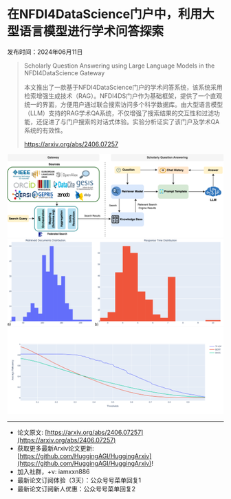 # 在NFDI4DataScience门户中，利用大型语言模型进行学术问答探索
发布时间：2024年06月11日


> Scholarly Question Answering using Large Language Models in the NFDI4DataScience Gateway
>
> 本文推出了一款基于NFDI4DataScience门户的学术问答系统，该系统采用检索增强生成技术（RAG）。NFDI4DS门户作为基础框架，提供了一个直观统一的界面，方便用户通过联合搜索访问多个科学数据库。由大型语言模型（LLM）支持的RAG学术QA系统，不仅增强了搜索结果的交互性和过滤功能，还促进了与门户搜索的对话式体验。实验分析证实了该门户及学术QA系统的有效性。
>
> https://arxiv.org/abs/2406.07257

![](https://raw.githubusercontent.com/HuggingAGI/HuggingArxiv/main/paper_images/2406.07257/diagram_3.png)
![](https://raw.githubusercontent.com/HuggingAGI/HuggingArxiv/main/paper_images/2406.07257/x1.png)
![](https://raw.githubusercontent.com/HuggingAGI/HuggingArxiv/main/paper_images/2406.07257/x2.png)

<hr />

- 论文原文: [https://arxiv.org/abs/2406.07257](https://arxiv.org/abs/2406.07257)
- 获取更多最新Arxiv论文更新: [https://github.com/HuggingAGI/HuggingArxiv](https://github.com/HuggingAGI/HuggingArxiv)!
- 加入社群，+v: iamxxn886
- 最新论文订阅体验（3天）：公众号号菜单回复1
- 最新论文订阅新人优惠：公众号号菜单回复2